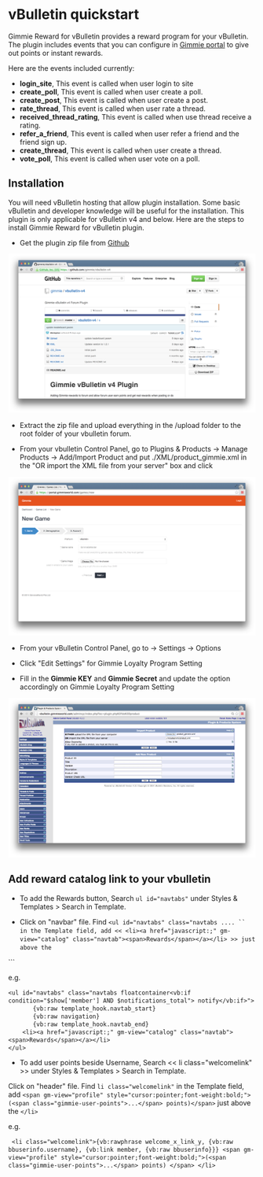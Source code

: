 # vBulletin quickstart

Gimmie Reward for vBulletin provides a reward program for your vBulletin. The plugin includes events that you can configure in [Gimmie portal](https://portal.gimmieworld.com) to give out points or instant rewards.

Here are the events included currently:

- __login_site__, This event is called when user login to site
- __create_poll__, This event is called when user create a poll.
- __create_post__, This event is called when user create a post.
- __rate_thread__, This event is called when user rate a thread.
- __received_thread_rating__, This event is called when use thread receive a rating.
- __refer_a_friend__, This event is called when user refer a friend and the friend sign up.
- __create_thread__, This event is called when user create a thread.
- __vote_poll__, This event is called when user vote on a poll.

## Installation

You will need vBulletin hosting that allow plugin installation. Some basic vBulletin and developer knowledge will be useful for the installation. This plugin is only applicable for vBulletin v4 and below. Here are the steps to install Gimmie Reward for vBulletin plugin.

- Get the plugin zip file from [Github](https://github.com/gimmie/vbulletin-v4)

![Gimmie Reward for vBulletin plugin on Github](images/vbulletin/vbulletin1.png)

- Extract the zip file and upload everything in the /upload folder to the root folder of your vbulletin forum.

- From your vbulletin Control Panel, go to Plugins & Products -> Manage Products -> Add/Import Product and put ./XML/product_gimmie.xml in the "OR import the XML file from your server" box and click

![Add/Import Product](images/vbulletin/vbulletin2.png)

- From your vBulletin Control Panel, go to -> Settings -> Options

- Click "Edit Settings" for Gimmie Loyalty Program Setting

- Fill in the __Gimmie KEY__ and __Gimmie Secret__ and update the option accordingly on Gimmie Loyalty Program Setting

![Gimmie Loyalty Program Setting](images/vbulletin/vbulletin3.png)

## Add reward catalog link to your vbulletin

 - To add the Rewards button, Search ```ul id="navtabs"``` under Styles & Templates > Search in Template. 

 - Click on "navbar" file. Find ``` <ul id="navtabs" class="navtabs .... `` in the Template field, add << <li><a href="javascript:;" gm-view="catalog" class="navtab"><span>Rewards</span></a></li> >> just above the ```</ul>```

 e.g.

 ```
 <ul id="navtabs" class="navtabs floatcontainer<vb:if condition="$show['member'] AND $notifications_total"> notify</vb:if>">
 		{vb:raw template_hook.navtab_start}
 		{vb:raw navigation}
 		{vb:raw template_hook.navtab_end}
     <li><a href="javascript:;" gm-view="catalog" class="navtab"><span>Rewards</span></a></li>
 </ul>
 ```
 
 - To add user points beside Username, Search << li class="welcomelink" >> under Styles & Templates > Search in Template. 

 Click on "header" file. Find ``` li class="welcomelink" ``` in the Template field, add ``` <span gm-view="profile" style="cursor:pointer;font-weight:bold;">(<span class="gimmie-user-points">...</span> points)</span> ``` just above the ```</li>```

 e.g. 

 ```
  <li class="welcomelink">{vb:rawphrase welcome_x_link_y, {vb:raw bbuserinfo.username}, {vb:link member, {vb:raw bbuserinfo}}} <span gm-view="profile" style="cursor:pointer;font-weight:bold;">(<span class="gimmie-user-points">...</span> points) </span> </li>
 ```
 